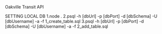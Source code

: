 Oakville Transit API

SETTING LOCAL DB
1.node .
2.psql -h [dbUrl] -p [dbPort] -d [dbSchema] -U [dbUsername] -a -f 1_create_table.sql
3.psql -h [dbUrl] -p [dbPort] -d [dbSchema] -U [dbUsername] -a -f 2_add_table.sql 